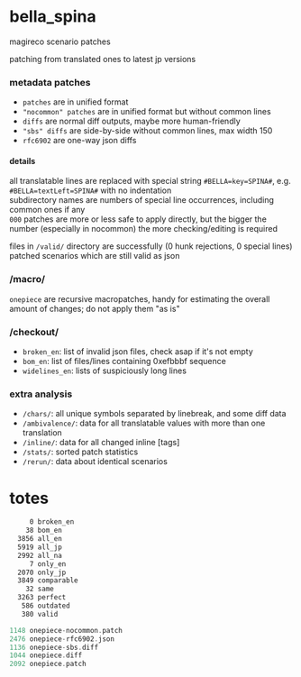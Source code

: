 # bella_spina
magireco scenario patches

patching from translated ones to latest jp versions

### metadata patches
- `patches` are in unified format
- `"nocommon" patches` are in unified format but without common lines
- `diffs` are normal diff outputs, maybe more human-friendly
- `"sbs" diffs` are side-by-side without common lines, max width 150
- `rfc6902` are one-way json diffs

#### details
all translatable lines are replaced with special string `#BELLA=key=SPINA#`, e.g. `#BELLA=textLeft=SPINA#` with no indentation<br/>
subdirectory names are numbers of special line occurrences, including common ones if any<br/>
`000` patches are more or less safe to apply directly, but the bigger the number (especially in nocommon) the more checking/editing is required

files in `/valid/` directory are successfully (0 hunk rejections, 0 special lines) patched scenarios which are still valid as json

### /macro/
`onepiece` are recursive macropatches, handy for estimating the overall amount of changes; do not apply them "as is"

### /checkout/
- `broken_en`: list of invalid json files, check asap if it's not empty<br/>
- `bom_en`: list of files/lines containing 0xefbbbf sequence<br/>
- `widelines_en`: lists of suspiciously long lines

### extra analysis
- `/chars/`: all unique symbols separated by linebreak, and some diff data<br/>
- `/ambivalence/`: data for all translatable values with more than one translation<br/>
- `/inline/`: data for all changed inline [tags]<br/>
- `/stats/`: sorted patch statistics<br/>
- `/rerun/`: data about identical scenarios


# totes
```asm
     0 broken_en
    38 bom_en
  3856 all_en
  5919 all_jp
  2992 all_na
     7 only_en
  2070 only_jp
  3849 comparable
    32 same
  3263 perfect
   586 outdated
   380 valid
```
```c
1148 onepiece-nocommon.patch
2476 onepiece-rfc6902.json
1136 onepiece-sbs.diff
1044 onepiece.diff
2092 onepiece.patch
```

